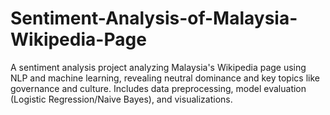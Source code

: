 # Sentiment-Analysis-of-Malaysia-Wikipedia-Page
A sentiment analysis project analyzing Malaysia's Wikipedia page using NLP and machine learning, revealing neutral dominance and key topics like governance and culture. Includes data preprocessing, model evaluation (Logistic Regression/Naive Bayes), and visualizations.
